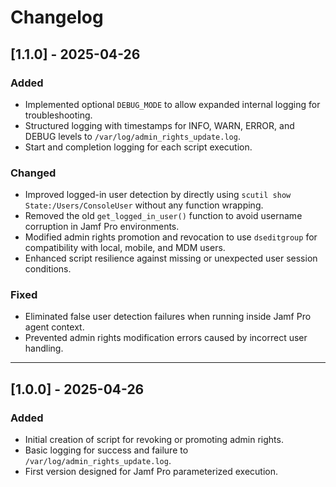 # Changelog

## [1.1.0] - 2025-04-26

### Added
- Implemented optional `DEBUG_MODE` to allow expanded internal logging for troubleshooting.
- Structured logging with timestamps for INFO, WARN, ERROR, and DEBUG levels to `/var/log/admin_rights_update.log`.
- Start and completion logging for each script execution.

### Changed
- Improved logged-in user detection by directly using `scutil show State:/Users/ConsoleUser` without any function wrapping.
- Removed the old `get_logged_in_user()` function to avoid username corruption in Jamf Pro environments.
- Modified admin rights promotion and revocation to use `dseditgroup` for compatibility with local, mobile, and MDM users.
- Enhanced script resilience against missing or unexpected user session conditions.

### Fixed
- Eliminated false user detection failures when running inside Jamf Pro agent context.
- Prevented admin rights modification errors caused by incorrect user handling.

---

## [1.0.0] - 2025-04-26

### Added
- Initial creation of script for revoking or promoting admin rights.
- Basic logging for success and failure to `/var/log/admin_rights_update.log`.
- First version designed for Jamf Pro parameterized execution.